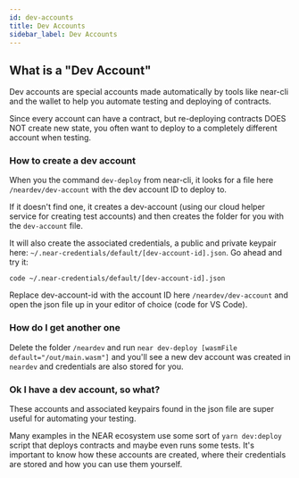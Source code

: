 ```yaml
---
id: dev-accounts
title: Dev Accounts
sidebar_label: Dev Accounts
---
```


## What is a "Dev Account"

Dev accounts are special accounts made automatically by tools like near-cli and the wallet to help you automate testing and deploying of contracts.

Since every account can have a contract, but re-deploying contracts DOES NOT create new state, you often want to deploy to a completely different account when testing.

### How to create a dev account

When you the command `dev-deploy` from near-cli, it looks for a file here `/neardev/dev-account` with the dev account ID to deploy to.

If it doesn't find one, it creates a dev-account (using our cloud helper service for creating test accounts) and then creates the folder for you with the `dev-account` file.

It will also create the associated credentials, a public and private keypair here: `~/.near-credentials/default/[dev-account-id].json`. Go ahead and try it:
```
code ~/.near-credentials/default/[dev-account-id].json
```
Replace dev-account-id with the account ID here `/neardev/dev-account` and open the json file up in your editor of choice (code for VS Code).

### How do I get another one

Delete the folder `/neardev` and run `near dev-deploy [wasmFile default="/out/main.wasm"]` and you'll see a new dev account was created in `neardev` and credentials are also stored for you.

### Ok I have a dev account, so what?

These accounts and associated keypairs found in the json file are super useful for automating your testing.

Many examples in the NEAR ecosystem use some sort of `yarn dev:deploy` script that deploys contracts and maybe even runs some tests. It's important to know how these accounts are created, where their credentials are stored and how you can use them yourself.
